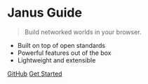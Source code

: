 <!-- _coverpage.md -->

# Janus Guide

> Build networked worlds in your browser.

- Built on top of open standards
- Powerful features out of the box
- Lightweight and extensible

[GitHub](https://github.com/madjin/janus-guide/)
[Get Started](build/README.md#build-introduction)
